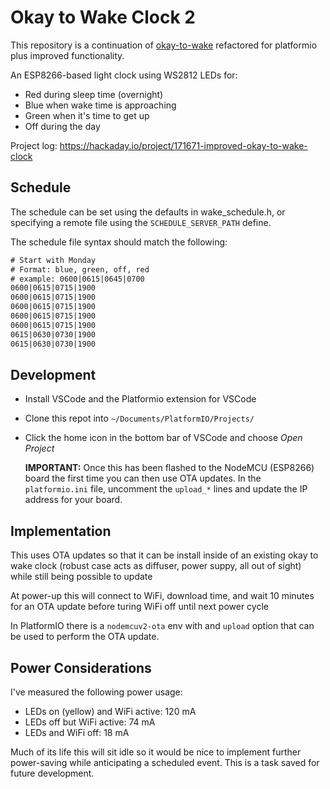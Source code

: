# Okay to Wake Clock 2

This repository is a continuation of
[okay-to-wake](https://github.com/szczys/okay-to-wake-clock) refactored for
platformio plus improved functionality.

An ESP8266-based light clock using WS2812 LEDs for:

* Red during sleep time (overnight)
* Blue when wake time is approaching
* Green when it's time to get up
* Off during the day

Project log: https://hackaday.io/project/171671-improved-okay-to-wake-clock

## Schedule

The schedule can be set using the defaults in wake_schedule.h, or specifying a
remote file using the `SCHEDULE_SERVER_PATH` define.

The schedule file syntax should match the following:

```txt
# Start with Monday
# Format: blue, green, off, red
# example: 0600|0615|0645|0700
0600|0615|0715|1900
0600|0615|0715|1900
0600|0615|0715|1900
0600|0615|0715|1900
0600|0615|0715|1900
0615|0630|0730|1900
0615|0630|0730|1900
```

## Development

* Install VSCode and the Platformio extension for VSCode
* Clone this repot into `~/Documents/PlatformIO/Projects/`
* Click the home icon in the bottom bar of VSCode and choose *Open Project*

    **IMPORTANT:** Once this has been flashed to the NodeMCU (ESP8266) board
    the first time you can then use OTA updates. In the `platformio.ini` file,
    uncomment the `upload_*` lines and update the IP address for your board.

## Implementation

This uses OTA updates so that it can be install inside of an existing okay to
wake clock (robust case acts as diffuser, power suppy, all out of sight) while
still being possible to update

At power-up this will connect to WiFi, download time, and wait 10 minutes for
an OTA update before turing WiFi off until next power cycle

In PlatformIO there is a `nodemcuv2-ota` env with and `upload` option that can
be used to perform the OTA update.

## Power Considerations

I've measured the following power usage:

* LEDs on (yellow) and WiFi active: 120 mA
* LEDs off but WiFi active: 74 mA
* LEDs and WiFi off: 18 mA

Much of its life this will sit idle so it would be nice to implement further
power-saving while anticipating a scheduled event. This is a task saved for
future development.
